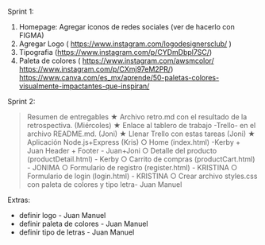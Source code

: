 Sprint 1:
1. Homepage: Agregar iconos de redes sociales (ver de hacerlo con FIGMA)
2. Agregar Logo ( https://www.instagram.com/logodesignersclub/ )
3. Tipografia (https://www.instagram.com/p/CYDmDbpl7SC/)
4. Paleta de colores ( https://www.instagram.com/awsmcolor/ https://www.instagram.com/p/CXmj97eM2PR/)
https://www.canva.com/es_mx/aprende/50-paletas-colores-visualmente-impactantes-que-inspiran/


Sprint 2:

> Resumen de entregables
★ Archivo retro.md con el resultado de la retrospectiva. (Miércoles)
★ Enlace al tablero de trabajo -Trello- en el archivo README.md. (Joni)
★ Llenar Trello con estas tareas (Joni)
★ Aplicación Node.js+Express (Kris)
○ Home (index.html) -Kerby + Juan
  Header + Footer - Juan+Joni
○ Detalle del producto (productDetail.html) - Kerby 
○ Carrito de compras (productCart.html) - JONIMA
○ Formulario de registro (register.html) - KRISTINA
○ Formulario de login (login.html) - KRISTINA
○ Crear archivo styles.css con paleta de colores y tipo letra- Juan Manuel
  


Extras: 
- definir logo - Juan Manuel
- definir paleta de colores - Juan Manuel
- definir tipo de letras - Juan Manuel

